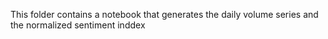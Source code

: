 This folder contains a notebook that generates the daily volume series and the normalized sentiment inddex
